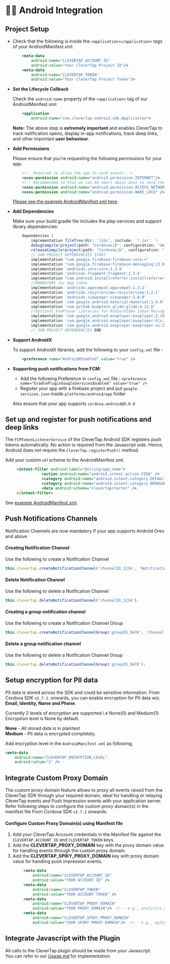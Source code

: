 # 👩‍💻 Android Integration

## Project Setup    
    
+ Check that the following is inside the `<application></application>` tags of your AndroidManifest.xml:  

  ```xml
      <meta-data  
          android:name="CLEVERTAP_ACCOUNT_ID"  
          android:value="Your CleverTap Project ID"/>  
      <meta-data  
          android:name="CLEVERTAP_TOKEN"  
          android:value="Your CleverTap Project Token"/>
  ```

+ **Set the Lifecycle Callback**

  Check the `android:name` property of the `<application>` tag of our AndroidManifest.xml:

  ```xml
      <application
          android:name="com.clevertap.android.sdk.Application">
  ```

  **Note:** The above step is **extremely important** and enables CleverTap to track notification opens, display in-app notifications, track deep links, and other important **user behaviour**.

+ **Add Permissions**

  Please ensure that you're requesting the following permissions for your app:

  ```xml
      <!-- Required to allow the app to send events -->
      <uses-permission android:name="android.permission.INTERNET"/>
      <!-- Recommended so that we can be smart about when to send the data -->
      <uses-permission android:name="android.permission.ACCESS_NETWORK_STATE"/>
      <uses-permission android:name="android.permission.WAKE_LOCK" />
  ```

  [Please see the example AndroidManifest.xml here](https://github.com/CleverTap/clevertap-cordova/blob/master/Samples/Cordova/ExampleProject/platforms/android/app/src/main/AndroidManifest.xml).

+ **Add Dependencies**

  Make sure your build.gradle file includes the play-services and support library dependencies:

  ```groovy
      dependencies {
          implementation fileTree(dir: 'libs', include: '*.jar'  )
          debugCompile(project(path: "CordovaLib", configuration: "debug"))
          releaseCompile(project(path: "CordovaLib", configuration: "release"))
          // SUB-PROJECT DEPENDENCIES START
          implementation "com.google.firebase:firebase-core:+"
          implementation "com.google.firebase:firebase-messaging:23.0.6"
          implementation 'androidx.core:core:1.3.0'
          implementation 'androidx.fragment:fragment:1.3.6'
          implementation "com.android.installreferrer:installreferrer:2.2" //Mandatory for v2.1.8 and above
          //MANDATORY for App Inbox
          implementation 'androidx.appcompat:appcompat:1.3.1'
          implementation 'androidx.recyclerview:recyclerview:1.2.1'
          implementation 'androidx.viewpager:viewpager:1.0.0'
          implementation 'com.google.android.material:material:1.4.0'
          implementation 'com.github.bumptech.glide:glide:4.12.0'
          //Optional ExoPlayer Libraries for Audio/Video Inbox Messages. Audio/Video messages will be dropped without these dependencies
          implementation 'com.google.android.exoplayer:exoplayer:2.19.1'
          implementation 'com.google.android.exoplayer:exoplayer-hls:2.19.1'
          implementation 'com.google.android.exoplayer:exoplayer-ui:2.19.1'
          // SUB-PROJECT DEPENDENCIES END 
  ```  

+ **Support AndroidX**

  To support AndroidX libraries, add the following to your `config.xml` file -

  ```xml
      <preference name="AndroidXEnabled" value="true" />
  ```


+ **Supporting push notifications from FCM:**
  + Add the following Preference in `config.xml` file : `<preference name="GradlePluginGoogleServicesEnabled" value="true" />`
  + Register your app with a firebase project and put `google-services.json` inside `platforms/android/app` folder




  Also ensure that your app supports `cordova-android@9.0.0`


## Set up and register for push notifications and deep links

The `FCMTokenListenerService` of the CleverTap Android SDK registers push tokens automatically. No action is required from the Javascript side. Hence, Android does not require the `CleverTap.registerPush()` method.

Add your custom url scheme to the AndroidManifest.xml.

```xml
     <intent-filter android:label="@string/app_name">
                <action android:name="android.intent.action.VIEW" />
                <category android:name="android.intent.category.DEFAULT" />
                <category android:name="android.intent.category.BROWSABLE" />
                <data android:scheme="clevertapstarter" />
     </intent-filter>
```

See [example AndroidManifest.xml](https://github.com/CleverTap/clevertap-cordova/blob/master/Samples/Cordova/ExampleProject/platforms/android/app/src/main/AndroidManifest.xml).

## Push Notifications Channels

Notification Channels are now mandatory if your app supports Android Oreo and above

#### Creating Notification Channel

Use the following to create a Notification Channel

```javascript 
this.clevertap.createNotificationChannel('channelID_1234', 'Notification Channel', 'channelDescription', 1, true);      
```

#### Delete Notification Channel

Use the following to delete a Notification Channel

```javascript 
this.clevertap.deleteNotificationChannel('channelID_1234');   
```

#### Creating a group notification channel

Use the following to create a Notification Channel Group

```javascript 
this.clevertap.createNotificationChannelGroup('groupID_5678', 'Channel Group Name');    
```

#### Delete a group notification channel

Use the following to delete a Notification Channel Group

```javascript 
this.clevertap.deleteNotificationChannelGroup('groupID_5678');      
```

## Setup encryption for PII data
PII data is stored across the SDK and could be sensitive information. 
From Cordova SDK `v2.7.1`. onwards, you can enable encryption for PII data wiz. **Email, Identity, Name and Phone**.  
  
Currently 2 levels of encryption are supported i.e None(0) and Medium(1). Encryption level is None by default.  

**None** - All stored data is in plaintext    
**Medium** - PII data is encrypted completely. 
   
Add encryption level in the `AndroidManifest.xml` as following,

```xml
<meta-data
    android:name="CLEVERTAP_ENCRYPTION_LEVEL"
    android:value="1" />
```

## Integrate Custom Proxy Domain
The custom proxy domain feature allows to proxy all events raised from the CleverTap SDK through your required domain, ideal for handling or relaying CleverTap events and Push Impression events with your application server. Refer following steps to configure the custom proxy domain(s) in the manifest file From Cordova SDK `v2.7.2` onwards:

#### Configure Custom Proxy Domain(s) using Manifest file
1. Add your CleverTap Account credentials in the Manifest file against the `CLEVERTAP_ACCOUNT_ID` and `CLEVERTAP_TOKEN` keys.
2. Add the **CLEVERTAP_PROXY_DOMAIN** key with the proxy domain value for handling events through the custom proxy domain.
3. Add the **CLEVERTAP_SPIKY_PROXY_DOMAIN** key with proxy domain value for handling push impression events.

```xml
        <meta-data
            android:name="CLEVERTAP_ACCOUNT_ID"
            android:value="YOUR ACCOUNT ID" />
        <meta-data
            android:name="CLEVERTAP_TOKEN"
            android:value="YOUR ACCOUNT TOKEN" />
        <meta-data
            android:name="CLEVERTAP_PROXY_DOMAIN"
            android:value="YOUR PROXY DOMAIN"/>  <!-- e.g., analytics.sdktesting.xyz -->
        <meta-data
            android:name="CLEVERTAP_SPIKY_PROXY_DOMAIN"
            android:value="YOUR SPIKY PROXY DOMAIN"/>  <!-- e.g., spiky-analytics.sdktesting.xyz -->
```

## Integrate Javascript with the Plugin

All calls to the CleverTap plugin should be made from your Javascript.  
You can refer to our [Usage.md](/docs/Usage.md) for implementation.
